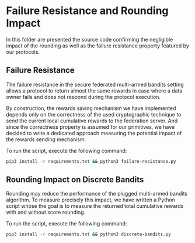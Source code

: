 # Failure Resistance and Rounding Impact

In this folder are presented the source code confirming the negligible impact of the rounding
as well as the failure resistance property featured by our protocols.

## Failure Resistance

The failure resistance in the secure federated multi-armed bandits setting allows a protocol
to return almost the same rewards in case where a data owner fails and does not respond during the protocol execution.

By construction, the rewards saving mechanism we have implemented depends only on the correctness of the used cryptographic technique to send the current local cumulative rewards to the federation server. And since the correctness property
is assumed for our primitives, we have decided to write a dedicated approach measuring the potential impact of the 
rewards sending mechanism.

To run the script, execute the following command:
```sh
pip3 install -r requirements.txt && python3 failure-resistance.py
```

## Rounding Impact on Discrete Bandits

Rounding may reduce the performance of the plugged multi-armed bandits algorithm. To measure precisely this impact,
we have written a Python script whose the goal is to measure the returned total cumulative rewards with and without score rounding. 

To run the script, execute the following command:
```sh
pip3 install -r requirements.txt && python3 discrete-bandits.py
```